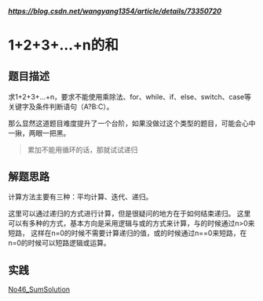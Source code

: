 ##### <https://blog.csdn.net/wangyang1354/article/details/73350720>

# 1+2+3+…+n的和

## 题目描述
求1+2+3+...+n，要求不能使用乘除法、for、while、if、else、switch、case等关键字及条件判断语句（A?B:C）。

那么显然这道题目难度提升了一个台阶，如果没做过这个类型的题目，可能会心中一揪，两眼一把黑。

> 累加不能用循环的话，那就试试递归

## 解题思路

计算方法主要有三种：平均计算、迭代、递归。

这里可以通过递归的方式进行计算，但是很疑问的地方在于如何结束递归。
这里可以有多种的方式，基本方向是采用逻辑与或的方式来计算，与的时候通过n>0来短路，
这样在n=0的时候不需要计算递归的值，或的时候通过n==0来短路，在n=0的时候可以短路逻辑或运算。

## 实践

[No46_SumSolution](/algorithms-java-example/src/main/java/space.mamba/coding/interviews/No46_SumSolution.java)
